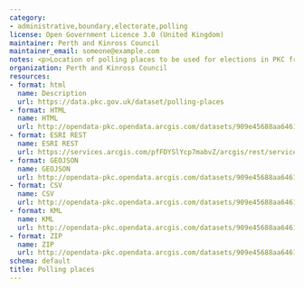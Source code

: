 ```yaml
---
category:
- administrative,boundary,electorate,polling
license: Open Government Licence 3.0 (United Kingdom)
maintainer: Perth and Kinross Council
maintainer_email: someone@example.com
notes: <p>Location of polling places to be used for elections in PKC from 2011 onwards.</p>
organization: Perth and Kinross Council
resources:
- format: html
  name: Description
  url: https://data.pkc.gov.uk/dataset/polling-places
- format: HTML
  name: HTML
  url: http://opendata-pkc.opendata.arcgis.com/datasets/909e45688aa646199cad8e8616ddef7a_0
- format: ESRI REST
  name: ESRI REST
  url: https://services.arcgis.com/pfFDYSlYcp7mabvZ/arcgis/rest/services/Polling_places/FeatureServer/0
- format: GEOJSON
  name: GEOJSON
  url: http://opendata-pkc.opendata.arcgis.com/datasets/909e45688aa646199cad8e8616ddef7a_0.geojson
- format: CSV
  name: CSV
  url: http://opendata-pkc.opendata.arcgis.com/datasets/909e45688aa646199cad8e8616ddef7a_0.csv
- format: KML
  name: KML
  url: http://opendata-pkc.opendata.arcgis.com/datasets/909e45688aa646199cad8e8616ddef7a_0.kml
- format: ZIP
  name: ZIP
  url: http://opendata-pkc.opendata.arcgis.com/datasets/909e45688aa646199cad8e8616ddef7a_0.zip
schema: default
title: Polling places
---
```

